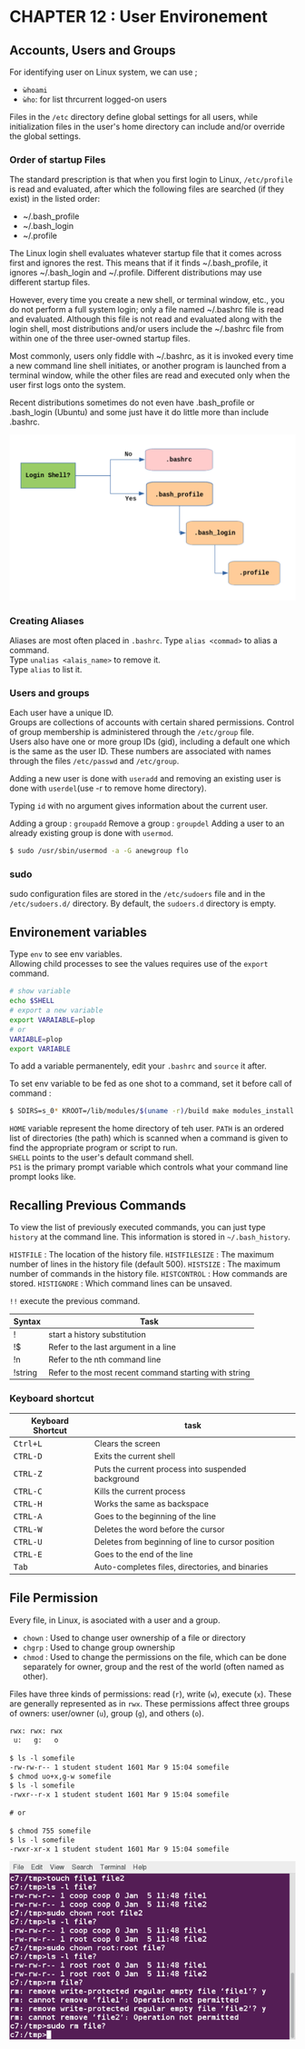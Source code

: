 
# CHAPTER 12 : User Environement

## Accounts, Users and Groups 

For identifying user on Linux system, we can use ; 
 * `ẁhoami`
 * `ẁho`: for list thrcurrent logged-on users

Files in the `/etc` directory define global settings for all users, while initialization files in the user's home directory can include and/or override the global settings.

### Order of startup Files

The standard prescription is that when you first login to Linux, `/etc/profile` is read and evaluated, after which the following files are searched (if they exist) in the listed order:

 * ~/.bash_profile
 * ~/.bash_login
 * ~/.profile 

The Linux login shell evaluates whatever startup file that it comes across first and ignores the rest. This means that if it finds ~/.bash_profile, it ignores ~/.bash_login and ~/.profile. Different distributions may use different startup files. 

However, every time you create a new shell, or terminal window, etc., you do not perform a full system login; only a file named ~/.bashrc file is read and evaluated. Although this file is not read and evaluated along with the login shell, most distributions and/or users include the ~/.bashrc file from within one of the three user-owned startup files.

Most commonly, users only fiddle with ~/.bashrc, as it is invoked every time a new command line shell initiates, or another program is launched from a terminal window, while the other files are read and executed only when the user first logs onto the system.

Recent distributions sometimes do not even have .bash_profile or .bash_login (Ubuntu) and some just have it do little more than include .bashrc.

![Order of the Startup Files](img/bashinit.png)

### Creating Aliases

Aliases are most often placed in `.bashrc`.
Type `alias <commad>` to alias a command.  
Type `unalias <alais_name>` to remove it.  
Type `alias` to list it.

### Users and groups

Each user have a unique ID.  
Groups are collections of accounts with certain shared permissions. Control of group membership is administered through the `/etc/group` file.    
Users also have one or more group IDs (gid), including a default one which is the same as the user ID. These numbers are associated with names through the files `/etc/passwd` and `/etc/group`.

Adding a new user is done with `useradd` and removing an existing user is done with `userdel`(use -r to remove home directory).

Typing `id` with no argument gives information about the current user.  

Adding a group : `groupadd`
Remove a group : `groupdel`
Adding a user to an already existing group is done with `usermod`.
```sh
$ sudo /usr/sbin/usermod -a -G anewgroup flo
```

### sudo 

sudo configuration files are stored in the `/etc/sudoers` file and in the `/etc/sudoers.d/` directory. By default, the `sudoers.d` directory is empty.


## Environement variables

Type `env` to see env variables.  
 Allowing child processes to see the values requires use of the `export` command.  

 ```sh
 # show variable 
 echo $SHELL
 # export a new variable
 export VARAIABLE=plop
 # or 
 VARIABLE=plop
 export VARIABLE
 ```
To add a variable permanentely, edit your `.bashrc` and `source` it after.

To set env variable to be fed as one shot to a command, set it before call of command : 
```sh
$ SDIRS=s_0* KROOT=/lib/modules/$(uname -r)/build make modules_install
```

`HOME` variable represent the home directory of teh user.
`PATH` is an ordered list of directories (the path) which is scanned when a command is given to find the appropriate program or script to run.  
`SHELL` points to the user's default command shell.  
`PS1` is the primary prompt variable which controls what your command line prompt looks like.  

## Recalling Previous Commands

To view the list of previously executed commands, you can just type `history` at the command line.
This information is stored in `~/.bash_history`.

`HISTFILE` : The location of the history file. 
`HISTFILESIZE` : The maximum number of lines in the history file (default 500). 
`HISTSIZE` : The maximum number of commands in the history file. 
`HISTCONTROL` : How commands are stored. 
`HISTIGNORE` : Which command lines can be unsaved.

`!!` execute the previous command.

| Syntax | Task |
| --- | --- |
| ! | start a history substitution |
| !$ | Refer to the last argument in a line |
| !n | Refer to the nth command line |
| !string | Refer to the most recent command starting with string |

### Keyboard shortcut 

| Keyboard Shortcut | task |
| --- | --- |
| <kbd>Ctrl+L</kbd> | Clears the screen |
| <kbd>CTRL-D</kbd> | Exits the current shell |
| <kbd>CTRL-Z</kbd> | Puts the current process into suspended background |
| <kbd>CTRL-C</kbd> | Kills the current process |
| <kbd>CTRL-H</kbd> | Works the same as backspace |
| <kbd>CTRL-A</kbd> | Goes to the beginning of the line |
| <kbd>CTRL-W</kbd> | Deletes the word before the cursor |
| <kbd>CTRL-U</kbd> | Deletes from beginning of line to cursor position |
| <kbd>CTRL-E</kbd> | Goes to the end of the line |
| <kbd>Tab</kbd> |    Auto-completes files, directories, and binaries |

 ## File Permission 

 Every file, in Linux, is asociated with a user and a group. 
 * `chown` : Used to change user ownership of a file or directory
 * `chgrp` : Used to change group ownership 
 * `chmod` : Used to change the permissions on the file, which can be done separately for owner, group and the rest of the world (often named as other).

Files have three kinds of permissions: read (`r`), write (`w`), execute (`x`). These are generally represented as in `rwx`. These permissions affect three groups of owners: user/owner (`u`), group (`g`), and others (`o`).

```
rwx: rwx: rwx
 u:   g:   o

$ ls -l somefile
-rw-rw-r-- 1 student student 1601 Mar 9 15:04 somefile
$ chmod uo+x,g-w somefile
$ ls -l somefile
-rwxr--r-x 1 student student 1601 Mar 9 15:04 somefile

# or 

$ chmod 755 somefile
$ ls -l somefile
-rwxr-xr-x 1 student student 1601 Mar 9 15:04 somefile

```

![chown exemple](img/chown.png)